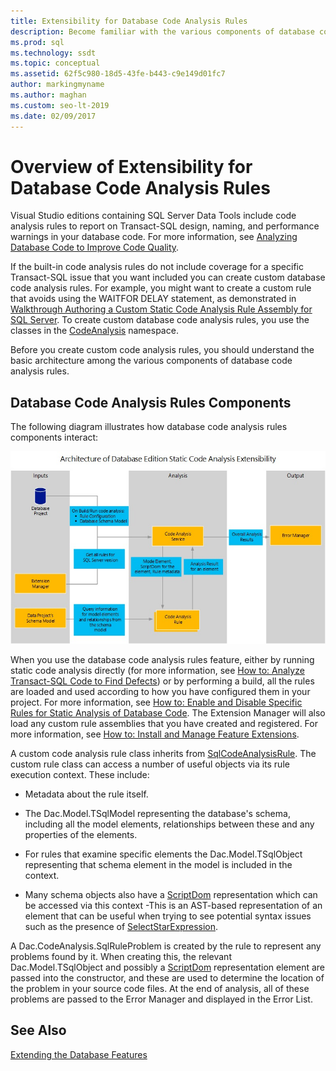 ```yaml
---
title: Extensibility for Database Code Analysis Rules
description: Become familiar with the various components of database code analysis rules and how they interact in SQL Server Data Tools. Learn about creating custom rules.
ms.prod: sql
ms.technology: ssdt
ms.topic: conceptual
ms.assetid: 62f5c980-18d5-43fe-b443-c9e149d01fc7
author: markingmyname
ms.author: maghan
ms.custom: seo-lt-2019
ms.date: 02/09/2017
---
```


# Overview of Extensibility for Database Code Analysis Rules

Visual Studio editions containing SQL Server Data Tools include code analysis rules to report on Transact\-SQL design, naming, and performance warnings in your database code. For more information, see [Analyzing Database Code to Improve Code Quality](/previous-versions/visualstudio/visual-studio-2010/dd172133(v=vs.100)).  
  
If the built-in code analysis rules do not include coverage for a specific Transact\-SQL issue that you want included you can create custom database code analysis rules. For example, you might want to create a custom rule that avoids using the WAITFOR DELAY statement, as demonstrated in [Walkthrough Authoring a Custom Static Code Analysis Rule Assembly for SQL Server](../ssdt/walkthrough-author-custom-static-code-analysis-rule-assembly.md). To create custom database code analysis rules, you use the classes in the [CodeAnalysis](/dotnet/api/microsoft.sqlserver.dac.codeanalysis) namespace.  
  
Before you create custom code analysis rules, you should understand the basic architecture among the various components of database code analysis rules.  
  
## Database Code Analysis Rules Components  
The following diagram illustrates how database code analysis rules components interact:  
  
![Database Code Analysis Rules Components](../ssdt/media/ssdt-database-code-analysis-rules-components.jpg "Database Code Analysis Rules Components")  
  
When you use the database code analysis rules feature, either by running static code analysis directly (for more information, see [How to: Analyze Transact-SQL Code to Find Defects](/previous-versions/visualstudio/visual-studio-2010/dd172119(v=vs.100))) or by performing a build, all the rules are loaded and used according to how you have configured them in your project. For more information, see [How to: Enable and Disable Specific Rules for Static Analysis of Database Code](/previous-versions/visualstudio/visual-studio-2010/dd172131(v=vs.100)). The Extension Manager will also load any custom rule assemblies that you have created and registered. For more information, see [How to: Install and Manage Feature Extensions](../ssdt/how-to-install-and-manage-feature-extensions.md).  
  
A custom code analysis rule class inherits from [SqlCodeAnalysisRule](/dotnet/api/microsoft.sqlserver.dac.codeanalysis.sqlcodeanalysisrule). The custom rule class can access a number of useful objects via its rule execution context. These include:  
  
-   Metadata about the rule itself.  
  
-   The Dac.Model.TSqlModel representing the database's schema, including all the model elements, relationships between these and any properties of the elements.  
  
-   For rules that examine specific elements the Dac.Model.TSqlObject representing that schema element in the model is included in the context.  
  
-   Many schema objects also have a [ScriptDom](/dotnet/api/microsoft.sqlserver.transactsql.scriptdom) representation which can be accessed via this context -This is an AST-based representation of an element that can be useful when trying to see potential syntax issues such as the presence of [SelectStarExpression](/dotnet/api/microsoft.sqlserver.transactsql.scriptdom.selectstarexpression).  
  
A Dac.CodeAnalysis.SqlRuleProblem is created by the rule to represent any problems found by it. When creating this, the relevant Dac.Model.TSqlObject and possibly a [ScriptDom](/dotnet/api/microsoft.sqlserver.transactsql.scriptdom) representation element are passed into the constructor, and these are used to determine the location of the problem in your source code files. At the end of analysis, all of these problems are passed to the Error Manager and displayed in the Error List.  
  
## See Also  
[Extending the Database Features](../ssdt/extending-the-database-features.md)  
